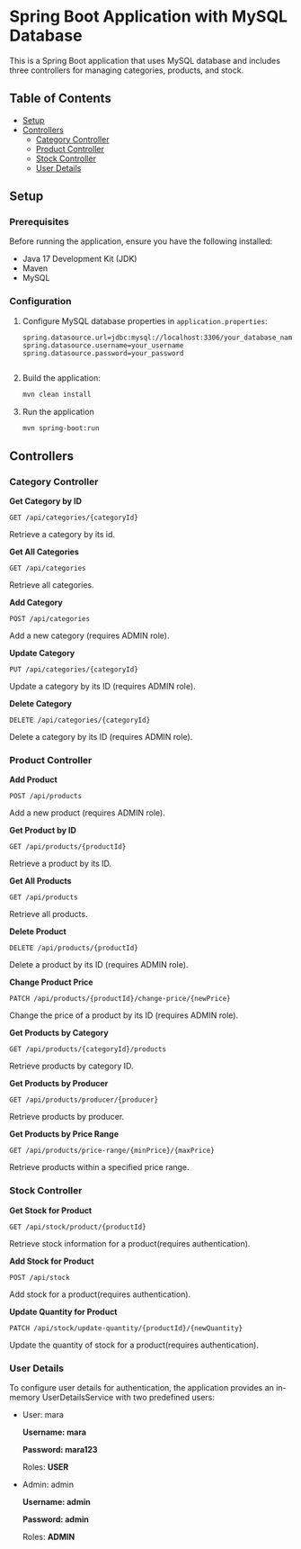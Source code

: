 # Spring Boot Application with MySQL Database

This is a Spring Boot application that uses MySQL database and includes three controllers for managing categories, products, and stock.

## Table of Contents

- [Setup](#setup)
- [Controllers](#controllers)
  - [Category Controller](#category-controller)
  - [Product Controller](#product-controller)
  - [Stock Controller](#stock-controller)
  - [User Details](#user-details)

## Setup

### Prerequisites

Before running the application, ensure you have the following installed:

- Java 17 Development Kit (JDK)
- Maven
- MySQL

### Configuration

1. Configure MySQL database properties in `application.properties`:

   ```properties
   spring.datasource.url=jdbc:mysql://localhost:3306/your_database_name
   spring.datasource.username=your_username
   spring.datasource.password=your_password


2. Build the application:

    ```bash
    mvn clean install

3. Run the application
     ```bash
     mvn spring-boot:run


## Controllers

### Category Controller

**Get Category by ID**

  ```http
  GET /api/categories/{categoryId}
```
    
Retrieve a category by its id. 

**Get All Categories**

```http
GET /api/categories
```

Retrieve all categories.


**Add Category**
```http
POST /api/categories
```
 Add a new category (requires ADMIN role).


**Update Category**
```http
PUT /api/categories/{categoryId}
```
Update a category by its ID (requires ADMIN role).


**Delete Category**
```http
DELETE /api/categories/{categoryId}
```
Delete a category by its ID (requires ADMIN role).

### Product Controller

**Add Product**
```http
POST /api/products
```
Add a new product (requires ADMIN role).

**Get Product by ID**
```http
GET /api/products/{productId}
````
Retrieve a product by its ID.



**Get All Products**
```http
GET /api/products
```
Retrieve all products.

**Delete Product**
```http
DELETE /api/products/{productId}
```
Delete a product by its ID (requires ADMIN role).

**Change Product Price**
```http
PATCH /api/products/{productId}/change-price/{newPrice}
```
Change the price of a product by its ID (requires ADMIN role).


**Get Products by Category**
```http
GET /api/products/{categoryId}/products
```
Retrieve products by category ID.

**Get Products by Producer**
```http
GET /api/products/producer/{producer}
```
Retrieve products by producer.

**Get Products by Price Range**
```http
GET /api/products/price-range/{minPrice}/{maxPrice}
```
Retrieve products within a specified price range.

### Stock Controller

**Get Stock for Product**
```http
GET /api/stock/product/{productId}
```
Retrieve stock information for a product(requires authentication).

**Add Stock for Product**
```http
POST /api/stock
```
Add stock for a product(requires authentication).

**Update Quantity for Product**
```http
PATCH /api/stock/update-quantity/{productId}/{newQuantity}
```
Update the quantity of stock for a product(requires authentication).

### User Details

To configure user details for authentication, the application provides an in-memory UserDetailsService with two predefined users:

- User: mara

  **Username: mara**
  
  **Password: mara123**
  
  Roles: **USER**

- Admin: admin

  **Username: admin**
  
  **Password: admin**
  
  Roles: **ADMIN**


      
